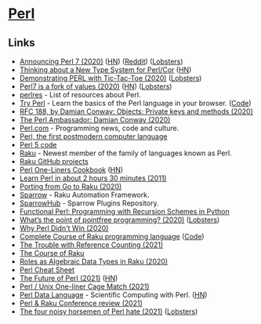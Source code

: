 # [Perl](https://www.perl.org/)

## Links

- [Announcing Perl 7 (2020)](https://www.perl.com/article/announcing-perl-7/) ([HN](https://news.ycombinator.com/item?id=23629477)) ([Reddit](https://www.reddit.com/r/programming/comments/hf3jt4/announcing_perl_7/)) ([Lobsters](https://lobste.rs/s/ccczjr/announcing_perl_7))
- [Thinking about a New Type System for Perl/Cor](https://github.com/Ovid/Cor/wiki/Type-System) ([HN](https://news.ycombinator.com/item?id=23802643))
- [Demonstrating PERL with Tic-Tac-Toe (2020)](https://fedoramagazine.org/demonstrating-perl-with-tic-tac-toe-part-1/) ([Lobsters](https://lobste.rs/s/hsetpo/demonstrating_perl_with_tic_tac_toe_part_1))
- [Perl7 is a fork of values (2020)](http://blogs.perl.org/users/leon_timmermans/2020/08/perl7-is-a-fork-of-values.html) ([HN](https://news.ycombinator.com/item?id=24019932)) ([Lobsters](https://lobste.rs/s/unt6el/perl7_is_fork_values))
- [perlres](https://github.com/thibaultduponchelle/perlres) - List of resources about Perl.
- [Try Perl](http://tryperl.pl/) - Learn the basics of the Perl language in your browser. ([Code](https://github.com/thibaultduponchelle/tryperl))
- [RFC 188, by Damian Conway: Objects: Private keys and methods (2020)](https://raku-advent.blog/2020/08/16/rfc-188-by-damian-conway-objects-private-keys-and-methods/)
- [The Perl Ambassador: Damian Conway (2020)](https://www.perl.com/article/the-perl-ambassador-damian-conway/)
- [Perl.com](https://www.perl.com/) - Programming news, code and culture.
- [Perl, the first postmodern computer language](http://www.wall.org/~larry/pm.html)
- [Perl 5 code](https://github.com/Perl/perl5)
- [Raku](https://raku.org/) - Newest member of the family of languages known as Perl.
- [Raku GitHub projects](https://github.com/Raku)
- [Perl One-Liners Cookbook](https://learnbyexample.github.io/learn_perl_oneliners/one-liner-introduction.html) ([HN](https://news.ycombinator.com/item?id=25006829))
- [Learn Perl in about 2 hours 30 minutes (2011)](https://qntm.org/perl_en)
- [Porting from Go to Raku (2020)](https://pinguinorodriguez.cl/blog/porting-from-go/)
- [Sparrow](https://github.com/melezhik/Sparrow6) - Raku Automation Framework.
- [SparrowHub](https://sparrowhub.io/) - Sparrow Plugins Repository.
- [Functional Perl: Programming with Recursion Schemes in Python](https://www.cs.cmu.edu/~rjsimmon/random/bovik2010case.pdf)
- [What’s the point of pointfree programming? (2020)](https://raku-advent.blog/2020/12/22/draft-whats-the-point-of-point-free-programming/) ([Lobsters](https://lobste.rs/s/okiapp/what_s_point_pointfree_programming))
- [Why Perl Didn't Win (2020)](https://outspeaking.com/words-of-technology/why-perl-didnt-win.html)
- [Complete Course of Raku programming language](https://course.raku.org/) ([Code](https://github.com/ash/raku-course))
- [The Trouble with Reference Counting (2021)](https://www.perl.com/article/the-trouble-with-reference-counting/)
- [The Course of Raku](https://www.i-programmer.info/news/222-perl/14364-the-course-of-raku.html)
- [Roles as Algebraic Data Types in Raku (2020)](https://wimvanderbauwhede.github.io/articles/roles-as-adts-in-raku/)
- [Perl Cheat Sheet](https://juerd.nl/site.plp/perlcheat)
- [The Future of Perl (2021)](https://perl.topicbox.com/groups/perl-core/T4bad780270b6eec5-Mda5ea1e37bdfe5d7b37f443c) ([HN](https://news.ycombinator.com/item?id=26565155))
- [Perl / Unix One-liner Cage Match (2021)](https://www.perl.com/article/perl-one-liners-part-1/)
- [Perl Data Language](http://pdl.perl.org/) - Scientific Computing with Perl. ([HN](https://news.ycombinator.com/item?id=27439638))
- [Perl & Raku Conference review (2021)](https://dev.to/thibaultduponchelle/tprcic-2021-review-56k3)
- [The four noisy horsemen of Perl hate (2021)](https://phoenixtrap.com/2021/07/20/the-four-noisy-horsemen-of-perl-hate/) ([Lobsters](https://lobste.rs/s/oa8sgi/four_noisy_horsemen_perl_hate))
